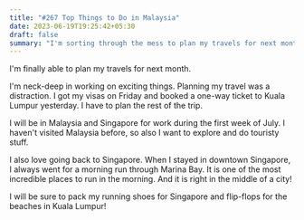 ```yaml
---
title: "#267 Top Things to Do in Malaysia"
date: 2023-06-19T19:25:42+05:30
draft: false
summary: "I'm sorting through the mess to plan my travels for next month."
---
```


I'm finally able to plan my travels for next month.

I'm neck-deep in working on exciting things. Planning my travel was a distraction. I got my visas on Friday and booked a one-way ticket to Kuala Lumpur yesterday. I have to plan the rest of the trip.

I will be in Malaysia and Singapore for work during the first week of July. I haven't visited Malaysia before, so also I want to explore and do touristy stuff.

I also love going back to Singapore. When I stayed in downtown Singapore, I always went for a morning run through Marina Bay. It is one of the most incredible places to run in the morning. And it is right in the middle of a city!

I will be sure to pack my running shoes for Singapore and flip-flops for the beaches in Kuala Lumpur!
